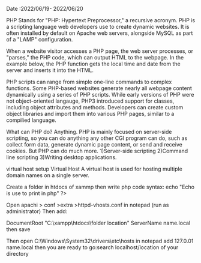 Date :2022/06/19- 2022/06/20

PHP
Stands for "PHP: Hypertext Preprocessor," a recursive acronym. PHP is a scripting language web developers use to create dynamic websites. It is often installed by default on Apache web servers, alongside MySQL as part of a "LAMP" configuration.

When a website visitor accesses a PHP page, the web server processes, or "parses," the PHP code, which can output HTML to the webpage. In the example below, the PHP function gets the local time and date from the server and inserts it into the HTML.

PHP scripts can range from simple one-line commands to complex functions. Some PHP-based websites generate nearly all webpage content dynamically using a series of PHP scripts. While early versions of PHP were not object-oriented langauge, PHP3 introduced support for classes, including object attributes and methods. Developers can create custom object libraries and import them into various PHP pages, similar to a compilied language.

What can PHP do?
Anything. PHP is mainly focused on server-side scripting, so you can do anything any other CGI program can do, such as collect form data, generate dynamic page content, or send and receive cookies. But PHP can do much more.
1)Server-side scripting
2)Command line scripting
3)Writing desktop applications.

virtual host setup
Virtual Host
A virtual host is used for hosting multiple domain names on a single server.

Create a folder in htdocs of xammp then write php code syntax: <?php> echo "Echo is use to print in php" ?>

Open apachi > conf >extra >httpd-vhosts.conf in notepad (run as administrator) Then add:

 DocumentRoot "C:\xampp\htdocs\folder location"
 ServerName name.local
</VirtualHost>
then save

Then open C:\Windows\System32\drivers\etc\hosts in notepad add 127.0.01 name.local then you are ready to go:search localhost/location of your directory

